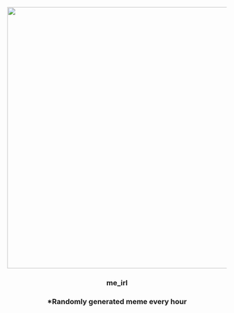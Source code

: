 <p align="center">
        <img src="https://i.redd.it/haxsaxnt3h391.jpg" width="600" height="600">
        </p>
        <h3 align="center">me_irl</h3>
        <h3 align="center">*Randomly generated meme every hour</h3>
    